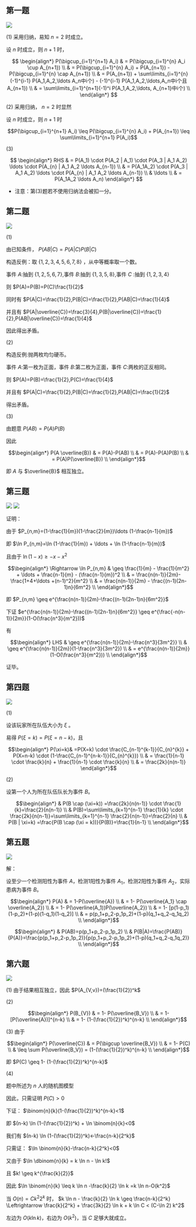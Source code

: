 ## 第一题

![](./Picture%20Assets/第一次作业/1.png)

(1) 
采用归纳，易知 $n=2$ 时成立。

设 $n$ 时成立，则 $n+1$ 时，

$$
\begin{align*}
P(\bigcup_{i=1}^{n+1} A_i) & = P(\bigcup_{i=1}^{n} A_i \cup A_{n+1}) \\
& = P(\bigcup_{i=1}^{n} A_i) + P(A_{n+1}) - P(\bigcup_{i=1}^{n} \cap A_{n+1}) \\
& = P(A_{n+1}) + \sum\limits_{i=1}^{n} (-1)^{i-1} P(A_1,A_2,\ldots A_n中i个) - (-1)^{i-1} P(A_1,A_2,\ldots,A_n中i个且A_{n+1}) \\
& = \sum\limits_{i=1}^{n+1}(-1)^i P(A_1,A_2,\ldots, A_{n+1}中i个) \\
\end{align*}
$$

(2) 采用归纳， $n=2$ 时显然

设 $n$ 时成立，则 $n+1$ 时

$$P(\bigcup_{i=1}^{n+1} A_i) \leq P(\bigcup_{i=1}^{n} A_i) + P(A_{n+1}) \leq \sum\limits_{i=1}^{n+1} P(A_i)$$

(3)

$$
\begin{align*}
RHS & = P(A_1) \cdot P(A_2 | A_1) \cdot P(A_3 | A_1 A_2) \ldots \cdot P(A_{n} | A_1 A_2 \ldots A_{n-1}) \\
& = P(A_1A_2) \cdot P(A_3 | A_1 A_2) \ldots \cdot P(A_{n} | A_1 A_2 \ldots A_{n-1}) \\
& \ldots \\
& = P(A_1A_2 \ldots A_n)
\end{align*}
$$

- 注意：第(3)题若不使用归纳法会被扣一分。

## 第二题

![](./Picture%20Assets/第一次作业/2.png)

(1)

由已知条件， $P(AB|C)=P(A|C)P(B|C)$

构造反例：取 $\{1,2,3,4,5,6,7,8\}$ ，从中等概率取一个数。

事件 $A$:抽到 $\{1,2,5,6,7\}$,事件 $B$:抽到 $\{1,3,5,8\}$,事件 $C$ :抽到 $\{1,2,3,4\}$

则 $P(A)=P(B)=P(C)\frac{1}{2}$

同时有 $P(A|C)=\frac{1}{2},P(B|C)=\frac{1}{2},P(AB|C)=\frac{1}{4}$

并且有 $P(A|\overline{C})=\frac{3}{4},P(B|\overline{C})=\frac{1}{2},P(AB|\overline{C})=\frac{1}{4}$

因此得出矛盾。

(2)

构造反例:抛两枚均匀硬币。

事件 $A$:第一枚为正面，事件 $B$:第二枚为正面，事件 $C$:两枚的正反相同。

则 $P(A)=P(B)=\frac{1}{2},P(C)=\frac{1}{4}$

并且有 $P(A|C)=\frac{1}{2},P(B|C)=\frac{1}{2},P(AB|C)=\frac{1}{2}$

得出矛盾。

(3)

由题意 $P(AB)=P(A)P(B)$

因此 

$$\begin{align*}
P(A \overline{B}) & = P(A)-P(AB) \\
& = P(A)-P(A)P(B) \\
& = P(A)P(\overline{B}) \\
\end{align*}$$

即 $A$ 与 $\overline{B}$ 相互独立。

## 第三题

![](./Picture%20Assets/第一次作业/3(1).png)
![](./Picture%20Assets/第一次作业/3(2).png)

证明：

由于 $P_{n,m}=(1-\frac{1}{m})(1-\frac{2}{m})\ldots (1-\frac{n-1}{m})$ 

即 $\ln P_{n,m}=\ln (1-\frac{1}{m}) + \ldots + \ln (1-\frac{n-1}{m})$ 

且由于 $\ln(1-x) \geq -x-x^2$

$$\begin{align*}
\Rightarrow \ln P_{n,m} & \geq \frac{1}{m} - \frac{1}{m^2} + \ldots + \frac{n-1}{m} - (\frac{n-1}{m})^2 \\
& = \frac{n(n-1)}{2m}-\frac{1+4+\ldots +(n-1)^2}{m^2} \\
& = \frac{n(n-1)}{2m} - \frac{(n-1)(2n-1)n}{6m^2} \\
\end{align*}$$

即 $P_{n,m} \geq e^{\frac{n(n-1)}{2m}-\frac{(n-1)(2n-1)n}{6m^2}}$

下证 $e^{\frac{n(n-1)}{2m}-\frac{(n-1)(2n-1)n}{6m^2}} \geq e^{\frac{-n(n-1)}{2m}}(1-O(\frac{n^3}{m^2}))$

有

$$\begin{align*}
LHS & \geq e^{\frac{n(n-1)}{2m}-\frac{n^3}{3m^2}} \\
& \geq e^{\frac{n(n-1)}{2m}}(1-\frac{n^3}{3m^2}) \\
& = e^{\frac{n(n-1)}{2m}}(1-O(\frac{n^3}{m^2})) \\
\end{align*}$$

证毕。

## 第四题

![](./Picture%20Assets/第一次作业/4.png)

(1)

设该玩家所在队伍大小为 $\xi$ 。

易得 $P(\xi=k)=P(\xi=n-k)$，且

$$\begin{align*}
P(\xi=k)& =P(X=k) \cdot \frac{C_{n-1}^{k-1}}{C_{n}^{k}} + P(X=n-k) \cdot (1-\frac{C_{n-1}^{n-k-1}}{C_{n}^{k}}) \\
& = \frac{1}{n-1} \cdot \frac{k}{n} + \frac{1}{n-1} \cdot \frac{k}{n} \\
& = \frac{2k}{n(n-1)}
\end{align*}$$

(2)

设第一个人为所在队伍队长为事件 $B$。

$$\begin{align*}
& P(B \cap (\xi=k)) =\frac{2k}{n(n-1)} \cdot \frac{1}{k}=\frac{2}{n(n-1)} \\
& P(B)=\sum\limits_{k=1}^{n-1} \frac{1}{k} \cdot \frac{2k}{n(n-1)}=\sum\limits_{k=1}^{n-1} \frac{2}{n(n-1)}=\frac{2}{n} \\
& P(B | \xi=k) =\frac{P(B \cap (\xi = k))}{P(B)}=\frac{1}{n-1} \\
\end{align*}$$
## 第五题

![](./Picture%20Assets/第一次作业/5.png)

解：

设至少一个检测阳性为事件 $A$，检测1阳性为事件 $A_1$，检测2阳性为事件 $A_2$，实际患病为事件 $B$。

$$\begin{align*}
P(A) & = 1-P(\overline{A}) \\
& = 1- P(\overline{A_1} \cap \overline{A_2}) \\
& = 1- P(\overline(A_1))P(\overline{A_2}) \\
& = 1- [p(1-p_1)(1-p_2)+(1-p)(1-q_1)(1-q_2)] \\
& = p(p_1+p_2-p_1p_2)+(1-p)(q_1+q_2-q_1q_2) \\
\end{align*}$$

$$\begin{align*}
& P(AB)=p(p_1+p_2-p_1p_2) \\
& P(B|A)=\frac{P(AB)}{P(A)}=\frac{p(p_1+p_2-p_1p_2)}{p(p_1+p_2-p_1p_2)+(1-p)(q_1+q_2-q_1q_2)} \\
\end{align*}$$

## 第六题

![](./Picture%20Assets/第一次作业/6.png)

(1)
由于结果相互独立，因此 $P(A_{V,v})=(\frac{1}{2})^k$

(2)

$$\begin{align*}
P(B_{V}) & = 1- P(\overline{B_V}) \\
& = 1- [P(\overline{A})]^{n-k} \\
& = 1- (1-(\frac{1}{2})^k)^{n-k} \\
\end{align*}$$

(3)
由于 

$$\begin{align*}
P(\overline{C}) & = P(\bigcup \overline{B_V}) \\
& = 1- P(C) \\
& \leq \sum P(\overline{B_V}) = (1-(\frac{1}{2})^k)^{n-k} \\
\end{align*}$$

即 $P(C) \geq 1- (1-(\frac{1}{2})^k)^{n-k}$

(4)

题中所述为 $n$ 人的随机图模型

因此，只需证明 $P(C)>0$

下证： $\binom{n}{k}(1-(\frac{1}{2})^k)^{n-k}<1$

即 $(n-k) \ln (1-(\frac{1}{2})^k) + \ln \binom{n}{k}<0$

我们有 $(n-k) \ln (1-(\frac{1}{2})^k)<-\frac{n-k}{2^k}$

只需证： $\ln \binom{n}{k}-\frac{n-k}{2^k}<0$

又由于 $\ln \dbinom{n}{k} = k \ln n - \ln k!$

且 $k! \geq k^{\frac{k}{2}}$

因此 $\ln \binom{n}{k} \leq k \ln n -\frac{k}{2} \ln k =k \ln n-O(k^2)$

当 $O(n)=Ck^2 2^k$ 时， $k \ln n - \frac{k}{2} \ln k \geq \frac{n-k}{2^k} \Leftrightarrow \frac{k}{2^k} + \frac{3k}{2} \ln k + k \ln C < (C-\ln 2) k^2$

左边为 $O(k \ln k)$，右边为 $O(k^2)$，当 $C$ 足够大就成立。